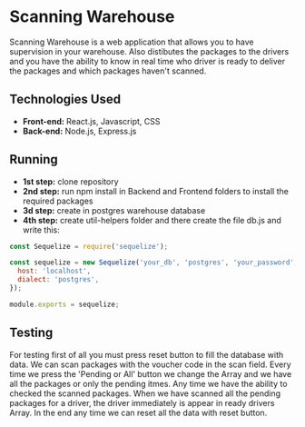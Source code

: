 # Scanning Warehouse

Scanning Warehouse is a web application that allows you to have supervision in your warehouse. Also distibutes the packages to the drivers and you have the ability to know in real time who driver is ready to deliver the packages and which packages haven't scanned.

## Technologies Used

- **Front-end:** React.js, Javascript, CSS
- **Back-end:** Node.js, Express.js

## Running

- **1st step:**  clone repository
- **2nd step:** run npm install in Backend and Frontend folders to install the required packages
- **3d step:** create in postgres warehouse database
- **4th step:**  create util-helpers folder and there create the file db.js and write this:

```javascript
const Sequelize = require('sequelize');

const sequelize = new Sequelize('your_db', 'postgres', 'your_password', {
  host: 'localhost',
  dialect: 'postgres', 
});

module.exports = sequelize;
```

## Testing

For testing first of all you must press reset button to fill the database with data.
We can scan packages with the voucher code in the scan field.
Every time we press the 'Pending or All' button we change the Array and we have all the packages or only the pending itmes. Any time we have the ability to checked the scanned packages. When we have scanned all the pending packages for a driver, the driver immediately is appear in ready drivers Array. In the end any time we can reset all the data with reset button.
